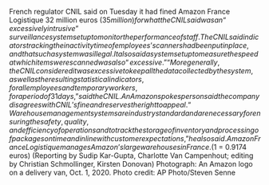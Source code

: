 French regulator CNIL said on Tuesday it had fined Amazon France Logistique 32 million euros ($35 million) for what the CNIL said was an “excessively intrusive” surveillance system set up to monitor the performance of staff.
The CNIL said indicators tracking the inactivity time of employees’ scanners had been put in place, and that such a system was illegal. It also said a system set up to measure the speed at which items were scanned was also “excessive.”
“More generally, the CNIL considered it was excessive to keep all the data collected by the system, as well as the resulting statistical indicators, for all employees and temporary workers, for a period of 31 days,” said the CNIL.
An Amazon spokesperson said the company disagrees with CNIL’s fine and reserves the right to appeal.
“Warehouse management systems are industry standard and are necessary for ensuring the safety, quality, and efficiency of operations and to track the storage of inventory and processing of packages on time and in line with customer expectations,” he also said.
Amazon France Logistique manages Amazon’s large warehouses in France.
($1 = 0.9174 euros)
(Reporting by Sudip Kar-Gupta, Charlotte Van Campenhout; editing by Christian Schmollinger, Kirsten Donovan)
Photograph: An Amazon logo on a delivery van, Oct. 1, 2020. Photo credit: AP Photo/Steven Senne